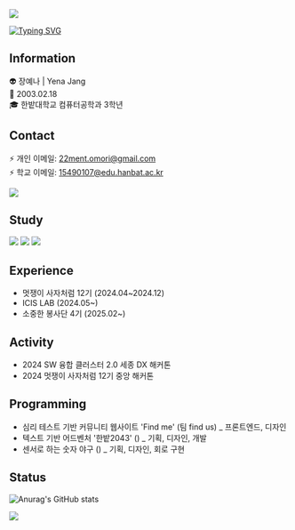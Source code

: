 <img src="https://capsule-render.vercel.app/api?type=rect&color=298A08&height=200&section=header&text=HelLo_mY_wOrLD¡&fontSize=60" />

[![Typing SVG](https://readme-typing-svg.demolab.com?font=Fira+Code&pause=1000&random=false&width=435&lines=Difficult_is_just_things_to_overcome)](https://git.io/typing-svg)

## Information
👽 장예나 | Yena Jang \
🌱 2003.02.18 \
🎓 한밭대학교 컴퓨터공학과 3학년

## Contact
⚡ 개인 이메일: 22ment.omori@gmail.com    
⚡ 학교 이메일: 15490107@edu.hanbat.ac.kr

<a href="https://www.instagram.com/yyeen_naa/"><img src="https://img.shields.io/badge/Instagram-E4405F?style=flat-square&logo=Instagram&logoColor=white"/></a>

## Study
<img src="https://img.shields.io/badge/react-20232a.svg?style=for-the-badge&logo=react&logoColor=61DAFB"> <img src="https://img.shields.io/badge/Python-3776AB?style=for-the-badge&logo=Python&logoColor=white"> <img src="https://img.shields.io/badge/Java-F7DF1E?style=for-the-badge&logo=Java&logoColor=white">

## Experience
- 멋쟁이 사자처럼 12기 (2024.04~2024.12)
- ICIS LAB (2024.05~)
- 소중한 봉사단 4기 (2025.02~)

## Activity
- 2024 SW 융합 클러스터 2.0 세종 DX 해커톤
- 2024 멋쟁이 사자처럼 12기 중앙 해커톤

## Programming
- 심리 테스트 기반 커뮤니티 웹사이트 'Find me' (팀 find us) _ 프론트엔드, 디자인
- 텍스트 기반 어드벤처 '한밭2043' () _ 기획, 디자인, 개발
- 센서로 하는 숫자 야구 () _ 기획, 디자인, 회로 구현

## Status
![Anurag's GitHub stats](https://github-readme-stats.vercel.app/api?username=Yena-J&show_icons=true&theme=radical)


<img src="https://capsule-render.vercel.app/api?type=soft&color=0B1907&height=20" />
